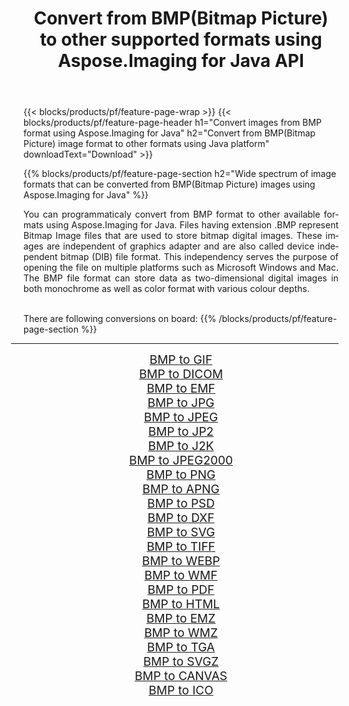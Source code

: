 ﻿---
title: Convert from BMP(Bitmap Picture) to other supported formats using Aspose.Imaging for Java API 
weight: 3920
url: /java/conversion/from/bmp 
lang: en
langdirlevel: 2
locales: zh-hans,ja,it,ru,de,es,fr,nl,id,lt,pl,pt,vi,tr,ko,zh-hant,ar,hi,th,sv,cs,uk,he
description: Aspose.Imaging API can easily convert from BMP(Bitmap Picture) to other formats using Java platform
---

{{< blocks/products/pf/feature-page-wrap >}}
{{< blocks/products/pf/feature-page-header h1="Convert images from BMP format using Aspose.Imaging for Java" h2="Convert from BMP(Bitmap Picture) image format to other formats using Java platform" downloadText="Download" >}}


{{% blocks/products/pf/feature-page-section  h2="Wide spectrum of image formats that can be converted from BMP(Bitmap Picture) images using Aspose.Imaging for Java" %}}
<p align=justify>You can programmaticaly convert from BMP format to other available formats using 
Aspose.Imaging for Java. Files having extension .BMP represent Bitmap Image files that are used to store bitmap digital images. These images are independent of graphics adapter and are also called device independent bitmap (DIB) file format. This independency serves the purpose of opening the file on multiple platforms such as Microsoft Windows and Mac. The BMP file format can store data as two-dimensional digital images  in both monochrome as well as color format with various colour depths.</p>
<br/>
There are following conversions on board:
{{% /blocks/products/pf/feature-page-section %}}
<div class="container-fluid productfamilypage bg-gray">
    <div class="convertypes bg-gray agp-content section">
        <div class="container">
		<hr style="margin-left:-20px;"/>
		<div class="row other-converters" style="gap: 10px;font-size: 19px;text-align:center;">
		    <div class='col-md-2 other-converter remove-lp remove-rp'><a href="/imaging/java/conversion/bmp-to-gif" style="padding:15px;">BMP to GIF</a></div><div class='col-md-2 other-converter remove-lp remove-rp'><a href="/imaging/java/conversion/bmp-to-dicom" style="padding:15px;">BMP to DICOM</a></div><div class='col-md-2 other-converter remove-lp remove-rp'><a href="/imaging/java/conversion/bmp-to-emf" style="padding:15px;">BMP to EMF</a></div><div class='col-md-2 other-converter remove-lp remove-rp'><a href="/imaging/java/conversion/bmp-to-jpg" style="padding:15px;">BMP to JPG</a></div><div class='col-md-2 other-converter remove-lp remove-rp'><a href="/imaging/java/conversion/bmp-to-jpeg" style="padding:15px;">BMP to JPEG</a></div><div class='col-md-2 other-converter remove-lp remove-rp'><a href="/imaging/java/conversion/bmp-to-jp2" style="padding:15px;">BMP to JP2</a></div><div class='col-md-2 other-converter remove-lp remove-rp'><a href="/imaging/java/conversion/bmp-to-j2k" style="padding:15px;">BMP to J2K</a></div><div class='col-md-2 other-converter remove-lp remove-rp'><a href="/imaging/java/conversion/bmp-to-jpeg2000" style="padding:15px;">BMP to JPEG2000</a></div><div class='col-md-2 other-converter remove-lp remove-rp'><a href="/imaging/java/conversion/bmp-to-png" style="padding:15px;">BMP to PNG</a></div><div class='col-md-2 other-converter remove-lp remove-rp'><a href="/imaging/java/conversion/bmp-to-apng" style="padding:15px;">BMP to APNG</a></div><div class='col-md-2 other-converter remove-lp remove-rp'><a href="/imaging/java/conversion/bmp-to-psd" style="padding:15px;">BMP to PSD</a></div><div class='col-md-2 other-converter remove-lp remove-rp'><a href="/imaging/java/conversion/bmp-to-dxf" style="padding:15px;">BMP to DXF</a></div><div class='col-md-2 other-converter remove-lp remove-rp'><a href="/imaging/java/conversion/bmp-to-svg" style="padding:15px;">BMP to SVG</a></div><div class='col-md-2 other-converter remove-lp remove-rp'><a href="/imaging/java/conversion/bmp-to-tiff" style="padding:15px;">BMP to TIFF</a></div><div class='col-md-2 other-converter remove-lp remove-rp'><a href="/imaging/java/conversion/bmp-to-webp" style="padding:15px;">BMP to WEBP</a></div><div class='col-md-2 other-converter remove-lp remove-rp'><a href="/imaging/java/conversion/bmp-to-wmf" style="padding:15px;">BMP to WMF</a></div><div class='col-md-2 other-converter remove-lp remove-rp'><a href="/imaging/java/conversion/bmp-to-pdf" style="padding:15px;">BMP to PDF</a></div><div class='col-md-2 other-converter remove-lp remove-rp'><a href="/imaging/java/conversion/bmp-to-html" style="padding:15px;">BMP to HTML</a></div><div class='col-md-2 other-converter remove-lp remove-rp'><a href="/imaging/java/conversion/bmp-to-emz" style="padding:15px;">BMP to EMZ</a></div><div class='col-md-2 other-converter remove-lp remove-rp'><a href="/imaging/java/conversion/bmp-to-wmz" style="padding:15px;">BMP to WMZ</a></div><div class='col-md-2 other-converter remove-lp remove-rp'><a href="/imaging/java/conversion/bmp-to-tga" style="padding:15px;">BMP to TGA</a></div><div class='col-md-2 other-converter remove-lp remove-rp'><a href="/imaging/java/conversion/bmp-to-svgz" style="padding:15px;">BMP to SVGZ</a></div><div class='col-md-2 other-converter remove-lp remove-rp'><a href="/imaging/java/conversion/bmp-to-canvas" style="padding:15px;">BMP to CANVAS</a></div><div class='col-md-2 other-converter remove-lp remove-rp'><a href="/imaging/java/conversion/bmp-to-ico" style="padding:15px;">BMP to ICO</a></div>
                </div>
        </div>
    </div>
</div>
<br/>

